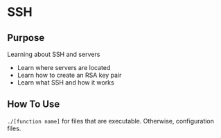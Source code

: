 # SSH

## Purpose
Learning about SSH and servers
- Learn where servers are located
- Learn how to create an RSA key pair
- Learn what SSH and how it works

## How To Use
`./[function name]` for files that are executable. Otherwise, configuration files.
